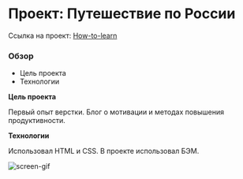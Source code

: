 # Проект: Путешествие по России

Ссылка на проект: [How-to-learn](https://alexeynewdeveloper.github.io/gh-pages-how_to_learn/index.html "Сайт How-to-learn")

### Обзор

- Цель проекта
- Технологии

**Цель проекта**

Первый опыт верстки. Блог о мотивации и методах повышения продуктивности.

**Технологии**

Использовал HTML и CSS. 
В проекте использовал БЭМ.

![screen-gif](./how-to-learn-gif.gif)
